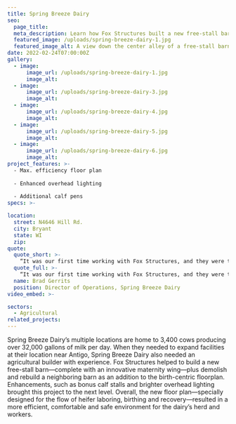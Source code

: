 ```yaml
---
title: Spring Breeze Dairy
seo:
  page_title:
  meta_description: Learn how Fox Structures built a new free-stall barn—complete with an innovative maternity wing—and demolished and rebuilt a neighboring barn.
  featured_image: /uploads/spring-breeze-dairy-1.jpg
  featured_image_alt: A view down the center alley of a free-stall barn at Spring Breeze Dairy
date: 2022-02-24T07:00:00Z
gallery: 
  - image: 
      image_url: /uploads/spring-breeze-dairy-1.jpg
      image_alt:
  - image: 
      image_url: /uploads/spring-breeze-dairy-3.jpg
      image_alt:
  - image: 
      image_url: /uploads/spring-breeze-dairy-4.jpg
      image_alt:
  - image: 
      image_url: /uploads/spring-breeze-dairy-5.jpg
      image_alt:
  - image: 
      image_url: /uploads/spring-breeze-dairy-6.jpg
      image_alt:
project_features: >-
  - Max. efficiency floor plan
  
  - Enhanced overhead lighting
  
  - Additional calf pens
specs: >-

location:
  street: N4646 Hill Rd.
  city: Bryant
  state: WI
  zip:
quote:
  quote_short: >-
    “It was our first time working with Fox Structures, and they were the right choice, not only for price but their quality and professionalism as well.”
  quote_full: >-
    “It was our first time working with Fox Structures, and they were the right choice, not only for price but their quality and professionalism as well. First and foremost, communication is most important, and they excelled at that, from design to finish, especially on the day-to-day build and coordinating subcontractors. They had a lot of attention to detail. Anytime you build on an existing operational dairy, it’s chaotic. They were good at staying efficient so we could stay efficient. They also had ideas to cut cost while maintaining quality and integrity, which was especially helpful with cost of materials right now. I would absolutely recommend Fox Structures to others.”
  name: Brad Gerrits
  position: Director of Operations, Spring Breeze Dairy
video_embed: >-

sectors:
  - Agricultural
related_projects: 
---
```


Spring Breeze Dairy’s multiple locations are home to 3,400 cows producing over 32,000 gallons of milk per day. When they needed to expand facilities at their location near Antigo, Spring Breeze Dairy also needed an agricultural builder with experience. Fox Structures helped to build a new free-stall barn—complete with an innovative maternity wing—plus demolish and rebuild a neighboring barn as an addition to the birth-centric floorplan. Enhancements, such as bonus calf stalls and brighter overhead lighting brought this project to the next level. Overall, the new floor plan—specially designed for the flow of heifer laboring, birthing and recovery—resulted in a more efficient, comfortable and safe environment for the dairy’s herd and workers.
